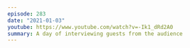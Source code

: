 ```yaml
---
episode: 283
date: "2021-01-03"
youtube: https://www.youtube.com/watch?v=-Ik1_dRd2A0
summary: A day of interviewing guests from the audience
---
```

